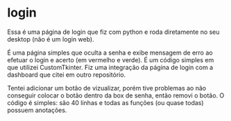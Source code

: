 # login
Essa é uma página de login que fiz com python e roda diretamente no seu desktop (não é um login web).

É uma página simples que oculta a senha e exibe mensagem de erro ao efetuar o login e acerto (em vermelho e verde). É um código simples em que utilizei CustomTkinter. Fiz uma integração da página de login com a dashboard que citei em outro repositório. 

Tentei adicionar um botão de vizualizar, porém tive problemas ao não conseguir colocar o botão dentro da box de senha, então removi o botão. O código é simples: são 40 linhas e todas as funções (ou quase todas) possuem anotações. 

